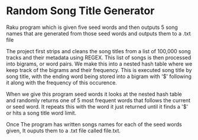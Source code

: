 # Random Song Title Generator

Raku program which is given five seed words and then outputs 5 song names that are generated from those seed words and outputs them to a .txt file

The project first strips and cleans the song titles from a list of 100,000 song tracks and their metadata using REGEX. This list of songs is then processed into bigrams, or word pairs.
We make this into a nested hash table where we keep track of the bigrams and their frequency.
This is executed song title by song title, with the ending word being stored into a bigram with '$' following it along with the frequency of this occurence.

When we give this program seed words it looks at the nested hash table and randomly returns one of 5 most frequent words that follows the current or seed word.
It repeats this with the word it just returned until it finds a '$' or hits a song title word limit.

Once The program has written songs names for each of the seed words given, It ouputs them to a .txt file called file.txt.
